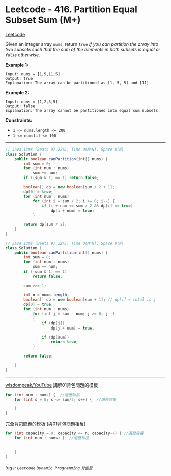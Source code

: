 # Leetcode - 416. Partition Equal Subset Sum (M+)

[Leetcode](https://leetcode.com/problems/partition-equal-subset-sum/)

Given an integer array `nums`, return `true` _if you can partition the array into two subsets such that the sum of the elements in both subsets is equal or _`false`_ otherwise_.

**Example 1:**
```
Input: nums = [1,5,11,5]
Output: true
Explanation: The array can be partitioned as [1, 5, 5] and [11].
```
**Example 2:**
```
Input: nums = [1,2,3,5]
Output: false
Explanation: The array cannot be partitioned into equal sum subsets.
```
**Constraints:**

-   `1 <= nums.length <= 200`
-   `1 <= nums[i] <= 100`

---
```java
// Java 13ms (Beats 97.22%), Time O(M*N), Space O(N)
class Solution {
    public boolean canPartition(int[] nums) {
        int sum = 0;
        for (int num : nums)
            sum += num;
        if ((sum & 1) == 1) return false;

        boolean[] dp = new boolean[sum / 2 + 1];
        dp[0] = true;
        for (int num : nums)
            for (int i = sum / 2; i >= 0; i--) {
                if (i + num <= sum / 2 && dp[i] == true)
                    dp[i + num] = true;
            }

        return dp[sum / 2];
    }
}
```
```java
// Java 13ms (Beats 97.22%), Time O(M*N), Space O(N)
class Solution {
    public boolean canPartition(int[] nums) {
        int sum = 0;
        for (int num : nums)
            sum += num;
        if ((sum & 1) == 1)
            return false;
        
        sum >>= 1;

        int n = nums.length;
        boolean[] dp = new boolean[sum + 1]; // dp[i] = total is j
        dp[0] = true;
        for (int num : nums)
            for (int j = sum - num; j >= 0; j--)
            {
                if (dp[j])
                    dp[j + num] = true;

                if (dp[sum])
                    return true;
            }
        
        return false;

    }
}
```
---

[wisdompeak/YouTube](https://www.youtube.com/watch?v=m1mBZjtvfiA)
講解01背包問題的模板
```java
for (int num : nums) {	//遍歷物品
	for (int s = 0; s <= sum/2; s++) {	//遍歷容量

	}
}
```

完全背包問題的模板 (與01背包問題相反)
```java
for (int capacity = 0; capacity <= n; capacity++) {	//遍歷容量
	for (int num : nums) {	//遍歷物品


	}
}
```

###### tags: `Leetcode` `Dynamic Programming` `背包型`